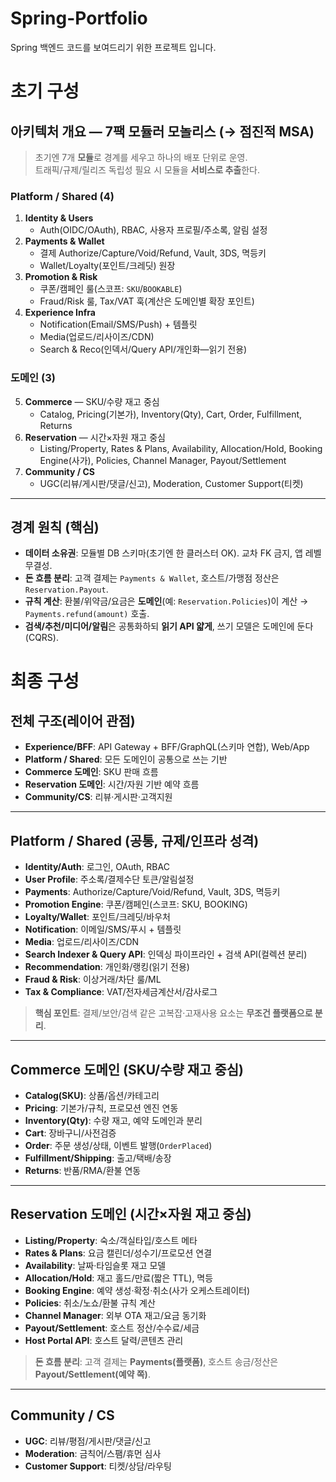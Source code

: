 # Spring-Portfolio
Spring 백엔드 코드를 보여드리기 위한 프로젝트 입니다.

# 초기 구성

## 아키텍처 개요 — 7팩 모듈러 모놀리스 (→ 점진적 MSA)

> 초기엔 7개 **모듈**로 경계를 세우고 하나의 배포 단위로 운영.  
> 트래픽/규제/릴리즈 독립성 필요 시 모듈을 **서비스로 추출**한다.

### Platform / Shared (4)
1. **Identity & Users**
   - Auth(OIDC/OAuth), RBAC, 사용자 프로필/주소록, 알림 설정
2. **Payments & Wallet**
   - 결제 Authorize/Capture/Void/Refund, Vault, 3DS, 멱등키
   - Wallet/Loyalty(포인트/크레딧) 원장
3. **Promotion & Risk**
   - 쿠폰/캠페인 룰(스코프: `SKU`/`BOOKABLE`)
   - Fraud/Risk 룰, Tax/VAT 훅(계산은 도메인별 확장 포인트)
4. **Experience Infra**
   - Notification(Email/SMS/Push) + 템플릿
   - Media(업로드/리사이즈/CDN)
   - Search & Reco(인덱서/Query API/개인화—읽기 전용)

### 도메인 (3)
5. **Commerce** — SKU/수량 재고 중심
   - Catalog, Pricing(기본가), Inventory(Qty), Cart, Order, Fulfillment, Returns
6. **Reservation** — 시간×자원 재고 중심
   - Listing/Property, Rates & Plans, Availability, Allocation/Hold, Booking Engine(사가), Policies, Channel Manager, Payout/Settlement
7. **Community / CS**
   - UGC(리뷰/게시판/댓글/신고), Moderation, Customer Support(티켓)

---

## 경계 원칙 (핵심)
- **데이터 소유권**: 모듈별 DB 스키마(초기엔 한 클러스터 OK). 교차 FK 금지, 앱 레벨 무결성.
- **돈 흐름 분리**: 고객 결제는 `Payments & Wallet`, 호스트/가맹점 정산은 `Reservation.Payout`.
- **규칙 계산**: 환불/위약금/요금은 **도메인**(예: `Reservation.Policies`)이 계산 → `Payments.refund(amount)` 호출.
- **검색/추천/미디어/알림**은 공통화하되 **읽기 API 얇게**, 쓰기 모델은 도메인에 둔다(CQRS).


# 최종 구성

## 전체 구조(레이어 관점)

- **Experience/BFF**: API Gateway + BFF/GraphQL(스키마 연합), Web/App  
- **Platform / Shared**: 모든 도메인이 공통으로 쓰는 기반  
- **Commerce 도메인**: SKU 판매 흐름  
- **Reservation 도메인**: 시간/자원 기반 예약 흐름  
- **Community/CS**: 리뷰·게시판·고객지원

---

## Platform / Shared (공통, 규제/인프라 성격)

- **Identity/Auth**: 로그인, OAuth, RBAC  
- **User Profile**: 주소록/결제수단 토큰/알림설정  
- **Payments**: Authorize/Capture/Void/Refund, Vault, 3DS, 멱등키  
- **Promotion Engine**: 쿠폰/캠페인(스코프: SKU, BOOKING)  
- **Loyalty/Wallet**: 포인트/크레딧/바우처  
- **Notification**: 이메일/SMS/푸시 + 템플릿  
- **Media**: 업로드/리사이즈/CDN  
- **Search Indexer & Query API**: 인덱싱 파이프라인 + 검색 API(컬렉션 분리)  
- **Recommendation**: 개인화/랭킹(읽기 전용)  
- **Fraud & Risk**: 이상거래/차단 룰/ML  
- **Tax & Compliance**: VAT/전자세금계산서/감사로그  

> **핵심 포인트**: 결제/보안/검색 같은 고복잡·고재사용 요소는 **무조건 플랫폼으로 분리**.

---

## Commerce 도메인 (SKU/수량 재고 중심)

- **Catalog(SKU)**: 상품/옵션/카테고리  
- **Pricing**: 기본가/규칙, 프로모션 엔진 연동  
- **Inventory(Qty)**: 수량 재고, 예약 도메인과 분리  
- **Cart**: 장바구니/사전검증  
- **Order**: 주문 생성/상태, 이벤트 발행(`OrderPlaced`)  
- **Fulfillment/Shipping**: 출고/택배/송장  
- **Returns**: 반품/RMA/환불 연동

---

## Reservation 도메인 (시간×자원 재고 중심)

- **Listing/Property**: 숙소/객실타입/호스트 메타  
- **Rates & Plans**: 요금 캘린더/성수기/프로모션 연결  
- **Availability**: 날짜·타임슬롯 재고 모델  
- **Allocation/Hold**: 재고 홀드/만료(짧은 TTL), 멱등  
- **Booking Engine**: 예약 생성·확정·취소(사가 오케스트레이터)  
- **Policies**: 취소/노쇼/환불 규칙 계산  
- **Channel Manager**: 외부 OTA 재고/요금 동기화  
- **Payout/Settlement**: 호스트 정산/수수료/세금  
- **Host Portal API**: 호스트 달력/콘텐츠 관리  

> **돈 흐름 분리**: 고객 결제는 **Payments(플랫폼)**, 호스트 송금/정산은 **Payout/Settlement(예약 쪽)**.

---

## Community / CS

- **UGC**: 리뷰/평점/게시판/댓글/신고  
- **Moderation**: 금칙어/스팸/휴먼 심사  
- **Customer Support**: 티켓/상담/라우팅
